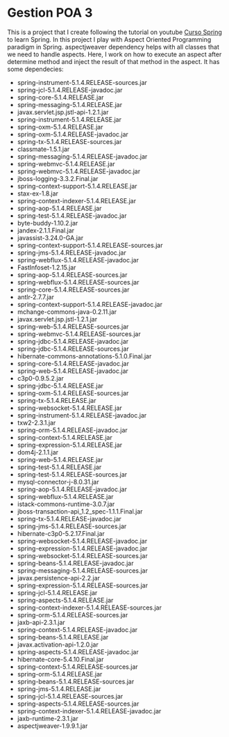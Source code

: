 # Gestion POA 3

This is a project that I create following the tutorial on youtube [Curso Spring][def] to learn Spring. In this project I play with Aspect Oriented Programming paradigm in Spring. aspectjweaver dependency helps with all classes that we need to handle aspects. 
Here, I work on how to execute an aspect after determine method and inject the result of that method in the aspect.
It has some dependecies:

- spring-instrument-5.1.4.RELEASE-sources.jar
- spring-jcl-5.1.4.RELEASE-javadoc.jar
- spring-core-5.1.4.RELEASE.jar
- spring-messaging-5.1.4.RELEASE.jar
- javax.servlet.jsp.jstl-api-1.2.1.jar
- spring-instrument-5.1.4.RELEASE.jar
- spring-oxm-5.1.4.RELEASE.jar
- spring-oxm-5.1.4.RELEASE-javadoc.jar
- spring-tx-5.1.4.RELEASE-sources.jar
- classmate-1.5.1.jar
- spring-messaging-5.1.4.RELEASE-javadoc.jar
- spring-webmvc-5.1.4.RELEASE.jar
- spring-webmvc-5.1.4.RELEASE-javadoc.jar
- jboss-logging-3.3.2.Final.jar
- spring-context-support-5.1.4.RELEASE.jar
- stax-ex-1.8.jar
- spring-context-indexer-5.1.4.RELEASE.jar
- spring-aop-5.1.4.RELEASE.jar
- spring-test-5.1.4.RELEASE-javadoc.jar
- byte-buddy-1.10.2.jar
- jandex-2.1.1.Final.jar
- javassist-3.24.0-GA.jar
- spring-context-support-5.1.4.RELEASE-sources.jar
- spring-jms-5.1.4.RELEASE-javadoc.jar
- spring-webflux-5.1.4.RELEASE-javadoc.jar
- FastInfoset-1.2.15.jar
- spring-aop-5.1.4.RELEASE-sources.jar
- spring-webflux-5.1.4.RELEASE-sources.jar
- spring-core-5.1.4.RELEASE-sources.jar
- antlr-2.7.7.jar
- spring-context-support-5.1.4.RELEASE-javadoc.jar
- mchange-commons-java-0.2.11.jar
- javax.servlet.jsp.jstl-1.2.1.jar
- spring-web-5.1.4.RELEASE-sources.jar
- spring-webmvc-5.1.4.RELEASE-sources.jar
- spring-jdbc-5.1.4.RELEASE-javadoc.jar
- spring-jdbc-5.1.4.RELEASE-sources.jar
- hibernate-commons-annotations-5.1.0.Final.jar
- spring-core-5.1.4.RELEASE-javadoc.jar
- spring-web-5.1.4.RELEASE-javadoc.jar
- c3p0-0.9.5.2.jar
- spring-jdbc-5.1.4.RELEASE.jar
- spring-oxm-5.1.4.RELEASE-sources.jar
- spring-tx-5.1.4.RELEASE.jar
- spring-websocket-5.1.4.RELEASE.jar
- spring-instrument-5.1.4.RELEASE-javadoc.jar
- txw2-2.3.1.jar
- spring-orm-5.1.4.RELEASE-javadoc.jar
- spring-context-5.1.4.RELEASE.jar
- spring-expression-5.1.4.RELEASE.jar
- dom4j-2.1.1.jar
- spring-web-5.1.4.RELEASE.jar
- spring-test-5.1.4.RELEASE.jar
- spring-test-5.1.4.RELEASE-sources.jar
- mysql-connector-j-8.0.31.jar
- spring-aop-5.1.4.RELEASE-javadoc.jar
- spring-webflux-5.1.4.RELEASE.jar
- istack-commons-runtime-3.0.7.jar
- jboss-transaction-api_1.2_spec-1.1.1.Final.jar
- spring-tx-5.1.4.RELEASE-javadoc.jar
- spring-jms-5.1.4.RELEASE-sources.jar
- hibernate-c3p0-5.2.17.Final.jar
- spring-websocket-5.1.4.RELEASE-javadoc.jar
- spring-expression-5.1.4.RELEASE-javadoc.jar
- spring-websocket-5.1.4.RELEASE-sources.jar
- spring-beans-5.1.4.RELEASE-javadoc.jar
- spring-messaging-5.1.4.RELEASE-sources.jar
- javax.persistence-api-2.2.jar
- spring-expression-5.1.4.RELEASE-sources.jar
- spring-jcl-5.1.4.RELEASE.jar
- spring-aspects-5.1.4.RELEASE.jar
- spring-context-indexer-5.1.4.RELEASE-sources.jar
- spring-orm-5.1.4.RELEASE-sources.jar
- jaxb-api-2.3.1.jar
- spring-context-5.1.4.RELEASE-javadoc.jar
- spring-beans-5.1.4.RELEASE.jar
- javax.activation-api-1.2.0.jar
- spring-aspects-5.1.4.RELEASE-javadoc.jar
- hibernate-core-5.4.10.Final.jar
- spring-context-5.1.4.RELEASE-sources.jar
- spring-orm-5.1.4.RELEASE.jar
- spring-beans-5.1.4.RELEASE-sources.jar
- spring-jms-5.1.4.RELEASE.jar
- spring-jcl-5.1.4.RELEASE-sources.jar
- spring-aspects-5.1.4.RELEASE-sources.jar
- spring-context-indexer-5.1.4.RELEASE-javadoc.jar
- jaxb-runtime-2.3.1.jar
- aspectjweaver-1.9.9.1.jar

[def]: https://www.youtube.com/playlist?list=PLU8oAlHdN5Blq85GIxtKjIXdfHPksV_Hm